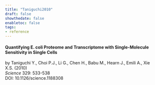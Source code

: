 ```yaml
---
title: "Taniguchi2010"
draft: false
showthedate: false
enabletoc: false
tags:
- reference
---
```


#### **Quantifying E. coli Proteome and Transcriptome with Single-Molecule Sensitivity in Single Cells**     
by Taniguchi Y., Choi P.J., Li G., Chen H., Babu M., Hearn J., Emili A., Xie X.S. (2010)         
*Science* 329: 533-538       
DOI: 10.1126/science.1188308     


